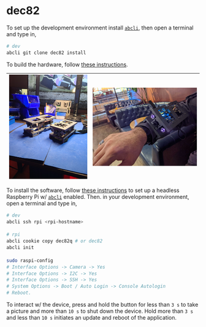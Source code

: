 # dec82

To set up the development environment install [`abcli`](https://github.com/kamangir/awesome-bash-cli), then open a terminal and type in,

```bash
# dev
abcli git clone dec82 install
```

To build the hardware, follow [these instructions](https://github.com/kamangir/blue-bracket/blob/main/designs/dec82.md). 

| ![image](https://github.com/kamangir/blue-bracket/raw/main/images/dec82-7.jpg) | ![image](https://github.com/kamangir/blue-bracket/raw/main/images/dec82-6.jpg) |
|---|---| 

To install the software, follow [these instructions](https://github.com/kamangir/awesome-bash-cli/wiki/Raspberry-Pi) to set up a headless Raspberry Pi w/ [`abcli`](https://github.com/kamangir/awesome-bash-cli) enabled. Then. in your development environment, open a terminal and type in,

```bash
# dev
abcli ssh rpi <rpi-hostname>

# rpi
abcli cookie copy dec82q # or dec82
abcli init

sudo raspi-config
# Interface Options -> Camera -> Yes
# Interface Options -> I2C -> Yes
# Interface Options -> SSH -> Yes
# System Options -> Boot / Auto Login -> Console Autologin
# Reboot.
```


To interact w/ the device, press and hold the button for less than `3 s` to take a picture and more than `10 s` to shut down the device. Hold more than `3 s` and less than `10 s` initiates an update and reboot of the application.